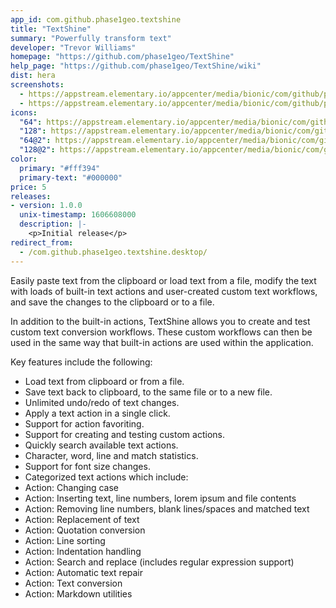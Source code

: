 ```yaml
---
app_id: com.github.phase1geo.textshine
title: "TextShine"
summary: "Powerfully transform text"
developer: "Trevor Williams"
homepage: "https://github.com/phase1geo/TextShine"
help_page: "https://github.com/phase1geo/TextShine/wiki"
dist: hera
screenshots:
  - https://appstream.elementary.io/appcenter/media/bionic/com/github/phase1geo.textshine/40F56A1F9EC403D4B895932017B99651/screenshots/image-1_orig.png
  - https://appstream.elementary.io/appcenter/media/bionic/com/github/phase1geo.textshine/40F56A1F9EC403D4B895932017B99651/screenshots/image-2_orig.png
icons:
  "64": https://appstream.elementary.io/appcenter/media/bionic/com/github/phase1geo.textshine/40F56A1F9EC403D4B895932017B99651/icons/64x64/com.github.phase1geo.textshine_com.github.phase1geo.textshine.png
  "128": https://appstream.elementary.io/appcenter/media/bionic/com/github/phase1geo.textshine/40F56A1F9EC403D4B895932017B99651/icons/128x128/com.github.phase1geo.textshine_com.github.phase1geo.textshine.png
  "64@2": https://appstream.elementary.io/appcenter/media/bionic/com/github/phase1geo.textshine/40F56A1F9EC403D4B895932017B99651/icons/64x64@2/com.github.phase1geo.textshine_com.github.phase1geo.textshine.png
  "128@2": https://appstream.elementary.io/appcenter/media/bionic/com/github/phase1geo.textshine/40F56A1F9EC403D4B895932017B99651/icons/128x128@2/com.github.phase1geo.textshine_com.github.phase1geo.textshine.png
color:
  primary: "#fff394"
  primary-text: "#000000"
price: 5
releases:
- version: 1.0.0
  unix-timestamp: 1606608000
  description: |-
    <p>Initial release</p>
redirect_from:
  - /com.github.phase1geo.textshine.desktop/
---
```


<p>Easily paste text from the clipboard or load text from a file, modify the text
        with loads of built-in text actions and user-created custom text workflows, and
        save the changes to the clipboard or to a file.</p>
<p>In addition to the built-in actions, TextShine allows you to create and test
        custom text conversion workflows. These custom workflows can then be used in the
        same way that built-in actions are used within the application.</p>
<p>Key features include the following:</p>
<ul>
  <li>Load text from clipboard or from a file.</li>
  <li>Save text back to clipboard, to the same file or to a new file.</li>
  <li>Unlimited undo/redo of text changes.</li>
  <li>Apply a text action in a single click.</li>
  <li>Support for action favoriting.</li>
  <li>Support for creating and testing custom actions.</li>
  <li>Quickly search available text actions.</li>
  <li>Character, word, line and match statistics.</li>
  <li>Support for font size changes.</li>
  <li>Categorized text actions which include:</li>
  <li>Action: Changing case</li>
  <li>Action: Inserting text, line numbers, lorem ipsum and file contents</li>
  <li>Action: Removing line numbers, blank lines/spaces and matched text</li>
  <li>Action: Replacement of text</li>
  <li>Action: Quotation conversion</li>
  <li>Action: Line sorting</li>
  <li>Action: Indentation handling</li>
  <li>Action: Search and replace (includes regular expression support)</li>
  <li>Action: Automatic text repair</li>
  <li>Action: Text conversion</li>
  <li>Action: Markdown utilities</li>
</ul>